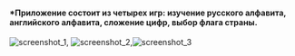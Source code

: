 #### *Приложение состоит из четырех игр: изучение русского алфавита, английского алфавита, сложение цифр, выбор флага страны.

![screenshot_1](https://user-images.githubusercontent.com/79313522/230337889-24877dcc-ef66-45d7-a127-4ff9bdbbf0d2.png), ![screenshot_2](https://user-images.githubusercontent.com/79313522/230337913-c69218ce-5c45-441b-9117-ddab6c6e2fa4.png),![screenshot_3](https://user-images.githubusercontent.com/79313522/230338944-71384999-b580-477d-a182-fc52bd125677.png)



